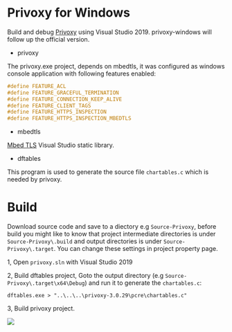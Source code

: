 # Privoxy for Windows
Build and debug [Privoxy](https://www.privoxy.org/) using Visual Studio 2019. 
privoxy-windows will follow up the official version.

* privoxy

The privoxy.exe project, depends on mbedtls, it was configured as windows console application with following features enabled:
```C
#define FEATURE_ACL
#define FEATURE_GRACEFUL_TERMINATION
#define FEATURE_CONNECTION_KEEP_ALIVE
#define FEATURE_CLIENT_TAGS
#define FEATURE_HTTPS_INSPECTION
#define FEATURE_HTTPS_INSPECTION_MBEDTLS
```

* mbedtls

[Mbed TLS](https://tls.mbed.org/) Visual Studio static library.

* dftables

This program is used to generate the source file `chartables.c` which is needed by privoxy.

# Build
Download source code and save to a diectory e.g `Source-Privoxy`, before build you might like to know that project intermediate directories is under `Source-Privoxy\.build` and output directories is under `Source-Privoxy\.target`. You can change these settings in project property page.

1, Open `privoxy.sln` with Visual Studio 2019

2, Build dftables project, Goto the output directory (e.g `Source-Privoxy\.target\x64\Debug`) and run it to generate the `chartables.c`:
```
dftables.exe > "..\..\..\privoxy-3.0.29\pcre\chartables.c"
```

3, Build privoxy project.

![](https://github.com/xinlake/privoxy-windows/raw/master/Assets/screen-3.0.29.jpg)
